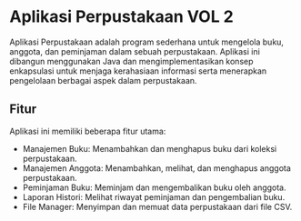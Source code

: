 # Aplikasi Perpustakaan VOL 2

Aplikasi Perpustakaan adalah program sederhana untuk mengelola buku, anggota, dan peminjaman dalam sebuah perpustakaan. Aplikasi ini dibangun menggunakan Java dan mengimplementasikan konsep enkapsulasi untuk menjaga kerahasiaan informasi serta menerapkan pengelolaan berbagai aspek dalam perpustakaan.

## Fitur

Aplikasi ini memiliki beberapa fitur utama:

- Manajemen Buku: Menambahkan dan menghapus buku dari koleksi perpustakaan.
- Manajemen Anggota: Menambahkan, melihat, dan menghapus anggota perpustakaan.
- Peminjaman Buku: Meminjam dan mengembalikan buku oleh anggota.
- Laporan Histori: Melihat riwayat peminjaman dan pengembalian buku.
- File Manager: Menyimpan dan memuat data perpustakaan dari file CSV.

